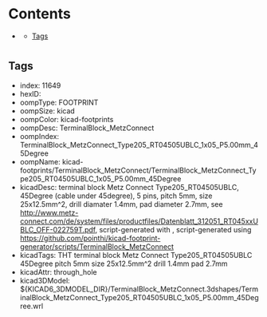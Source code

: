 



Contents
========

* [](#)
	* [Tags](#tags)

# 

## Tags

- index: 11649
- hexID: 
- oompType: FOOTPRINT
- oompSize: kicad
- oompColor: kicad-footprints
- oompDesc: TerminalBlock_MetzConnect
- oompIndex: TerminalBlock_MetzConnect_Type205_RT04505UBLC_1x05_P5.00mm_45Degree
- oompName: kicad-footprints/TerminalBlock_MetzConnect/TerminalBlock_MetzConnect_Type205_RT04505UBLC_1x05_P5.00mm_45Degree
- kicadDesc: terminal block Metz Connect Type205_RT04505UBLC, 45Degree (cable under 45degree), 5 pins, pitch 5mm, size 25x12.5mm^2, drill diamater 1.4mm, pad diameter 2.7mm, see http://www.metz-connect.com/de/system/files/productfiles/Datenblatt_312051_RT045xxUBLC_OFF-022759T.pdf, script-generated with , script-generated using https://github.com/pointhi/kicad-footprint-generator/scripts/TerminalBlock_MetzConnect
- kicadTags: THT terminal block Metz Connect Type205_RT04505UBLC 45Degree pitch 5mm size 25x12.5mm^2 drill 1.4mm pad 2.7mm
- kicadAttr: through_hole
- kicad3DModel: ${KICAD6_3DMODEL_DIR}/TerminalBlock_MetzConnect.3dshapes/TerminalBlock_MetzConnect_Type205_RT04505UBLC_1x05_P5.00mm_45Degree.wrl
